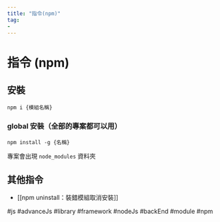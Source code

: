 ```yaml
---
title: "指令(npm)"
tag: 
- 
---
```

# 指令 (npm)

## 安裝
```shell
npm i {模組名稱}
```
### global 安裝（全部的專案都可以用）
```shell
npm install -g {名稱}
```
專案會出現 `node_modules` 資料夾

## 其他指令
- [[npm uninstall：裝錯模組取消安裝]]

#js #advanceJs #library #framework #nodeJs #backEnd #module #npm